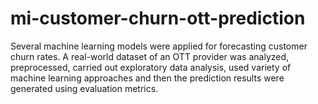 # mi-customer-churn-ott-prediction
Several machine learning models were applied for forecasting customer churn rates. A real-world dataset of an OTT provider was analyzed, preprocessed, carried out exploratory data analysis, used variety of machine learning approaches and then the prediction results were generated using evaluation metrics.
